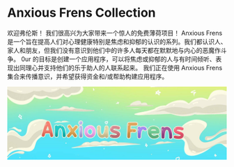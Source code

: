 # Anxious Frens Collection

欢迎弗伦斯！
我们很高兴为大家带来一个惊人的免费薄荷项目！
Anxious Frens 是一个旨在提高人们对心理健康特别是焦虑和抑郁的认识的系列。我们都认识人、家人和朋友，但我们没有意识到他们中的许多人每天都在默默地与内心的恶魔作斗争。
0ur 的目标是创建一个应用程序，可以将焦虑或抑郁的人与有时间倾听、表现出同理心并支持他们的乐于助人的人联系起来。
我们正在使用 Anxious Frens 集合来传播意识，并希望获得资金和/或帮助构建应用程序。

![1500x500](1500x500.jpg)

